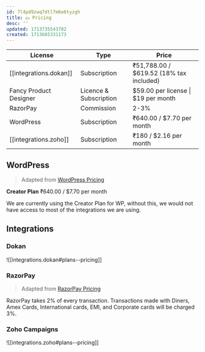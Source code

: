 ```yaml
---
id: 7l4pd9zwq7dtl7m6e6tyzgh
title: 💵 Pricing
desc: ''
updated: 1713735543782
created: 1713665331173
---
```


| License                | Type                   | Price                                   |
|------------------------|------------------------|-----------------------------------------|
| [[integrations.dokan]] | Subscription           | ₹51,788.00 / $619.52 (18% tax included) |
| Fancy Product Designer | Licence & Subscription | $59.00 per license \| $19 per month     |
| RazorPay               | Commission             | 2-3%                                    |
| WordPress              | Subscription           | ₹640.00 / $7.70 per month               |
| [[integrations.zoho]]  | Subscription           | ₹180 / $2.16 per month                  |

## WordPress

> Adapted from [WordPress Pricing](https://wordpress.com/pricing/)

**Creator Plan** ₹640.00 / $7.70 per month

We are currently using the Creator Plan for WP, without this, we would not have access to most of the integrations we are using.

## Integrations

### Dokan

![[integrations.dokan#plans--pricing]]

### RazorPay

> Adapted from [RazorPay Pricing](https://razorpay.com/pricing/)

RazorPay takes 2% of every transaction. Transactions made with Diners, Amex Cards, International cards, EMI, and Corporate cards will be charged 3%.

### Zoho Campaigns

![[integrations.zoho#plans--pricing]]

